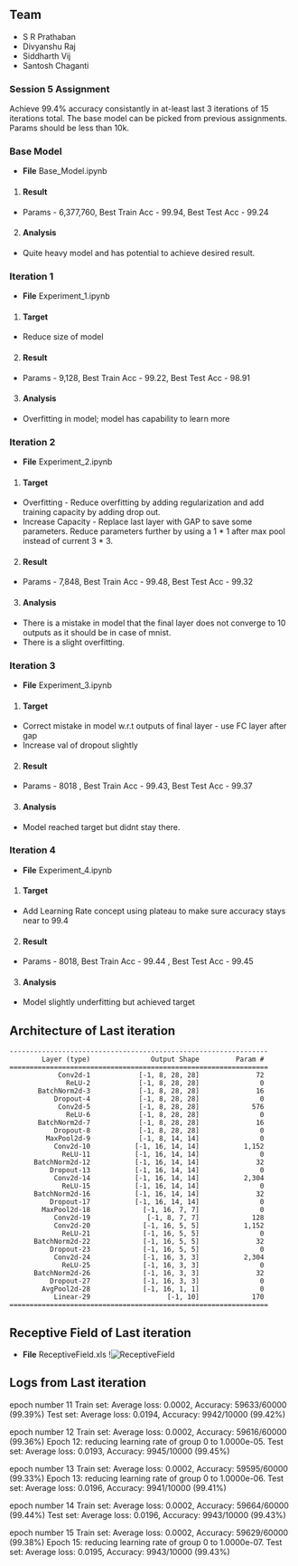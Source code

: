 ## Team ##

* S R Prathaban
* Divyanshu Raj
* Siddharth Vij
* Santosh Chaganti

### Session 5 Assignment ###
Achieve 99.4% accuracy consistantly in at-least last 3 iterations of 15 iterations total. The base model can be picked from previous assignments. Params should be less than 10k.


### Base Model
* **File** Base_Model.ipynb
1. #### Result
  * Params - 6,377,760, Best Train Acc - 99.94, Best Test Acc - 99.24
2. #### Analysis
  * Quite heavy model and has potential to achieve desired result.  

### Iteration 1
* **File** Experiment_1.ipynb
1. #### Target
  * Reduce size of model
2. #### Result
  * Params - 9,128, Best Train Acc - 99.22, Best Test Acc - 98.91 
3. #### Analysis
  * Overfitting in model; model has capability to learn more

### Iteration 2
* **File** Experiment_2.ipynb
1. #### Target
  * Overfitting - Reduce overfitting by adding regularization and add training capacity by adding drop out. 
  * Increase Capacity - Replace last layer with GAP to save some parameters. Reduce parameters further by using a 1 * 1 after max pool instead of current 3 * 3.
2. #### Result
  * Params - 7,848, Best Train Acc - 99.48, Best Test Acc - 99.32
3. #### Analysis
  * There is a mistake in model that the final layer does not converge to 10 outputs as it should be in case of mnist.
  * There is a slight overfitting.

### Iteration 3
* **File** Experiment_3.ipynb
1. #### Target
  * Correct mistake in model w.r.t outputs of final layer - use FC layer after gap
  * Increase val of dropout slightly
2. #### Result
  * Params - 8018 , Best Train Acc - 99.43, Best Test Acc - 99.37
3. #### Analysis
  * Model reached target but didnt stay there. 

### Iteration 4
* **File** Experiment_4.ipynb
1. #### Target
  * Add Learning Rate concept using plateau to make sure accuracy stays near to 99.4 
2. #### Result
  * Params - 8018, Best Train Acc - 99.44 , Best Test Acc - 99.45
3. #### Analysis
  * Model slightly underfitting but achieved target

## Architecture of Last iteration
```
----------------------------------------------------------------
        Layer (type)               Output Shape         Param #
================================================================
            Conv2d-1            [-1, 8, 28, 28]              72
              ReLU-2            [-1, 8, 28, 28]               0
       BatchNorm2d-3            [-1, 8, 28, 28]              16
           Dropout-4            [-1, 8, 28, 28]               0
            Conv2d-5            [-1, 8, 28, 28]             576
              ReLU-6            [-1, 8, 28, 28]               0
       BatchNorm2d-7            [-1, 8, 28, 28]              16
           Dropout-8            [-1, 8, 28, 28]               0
         MaxPool2d-9            [-1, 8, 14, 14]               0
           Conv2d-10           [-1, 16, 14, 14]           1,152
             ReLU-11           [-1, 16, 14, 14]               0
      BatchNorm2d-12           [-1, 16, 14, 14]              32
          Dropout-13           [-1, 16, 14, 14]               0
           Conv2d-14           [-1, 16, 14, 14]           2,304
             ReLU-15           [-1, 16, 14, 14]               0
      BatchNorm2d-16           [-1, 16, 14, 14]              32
          Dropout-17           [-1, 16, 14, 14]               0
        MaxPool2d-18             [-1, 16, 7, 7]               0
           Conv2d-19              [-1, 8, 7, 7]             128
           Conv2d-20             [-1, 16, 5, 5]           1,152
             ReLU-21             [-1, 16, 5, 5]               0
      BatchNorm2d-22             [-1, 16, 5, 5]              32
          Dropout-23             [-1, 16, 5, 5]               0
           Conv2d-24             [-1, 16, 3, 3]           2,304
             ReLU-25             [-1, 16, 3, 3]               0
      BatchNorm2d-26             [-1, 16, 3, 3]              32
          Dropout-27             [-1, 16, 3, 3]               0
        AvgPool2d-28             [-1, 16, 1, 1]               0
           Linear-29                   [-1, 10]             170
================================================================
```

## Receptive Field of Last iteration
* **File** ReceptiveField.xls
!![ReceptiveField](https://user-images.githubusercontent.com/17743850/120941321-931dc180-c73f-11eb-9ae5-d0a450ed58d8.PNG)

## Logs from Last iteration
epoch number  11
Train set: Average loss: 0.0002, Accuracy: 59633/60000 (99.39%)
Test set: Average loss: 0.0194, Accuracy: 9942/10000 (99.42%)

epoch number  12
Train set: Average loss: 0.0002, Accuracy: 59616/60000 (99.36%)
Epoch    12: reducing learning rate of group 0 to 1.0000e-05.
Test set: Average loss: 0.0193, Accuracy: 9945/10000 (99.45%)

epoch number  13
Train set: Average loss: 0.0002, Accuracy: 59595/60000 (99.33%)
Epoch    13: reducing learning rate of group 0 to 1.0000e-06.
Test set: Average loss: 0.0196, Accuracy: 9941/10000 (99.41%)

epoch number  14
Train set: Average loss: 0.0002, Accuracy: 59664/60000 (99.44%)
Test set: Average loss: 0.0196, Accuracy: 9943/10000 (99.43%)

epoch number  15
Train set: Average loss: 0.0002, Accuracy: 59629/60000 (99.38%)
Epoch    15: reducing learning rate of group 0 to 1.0000e-07.
Test set: Average loss: 0.0195, Accuracy: 9943/10000 (99.43%)
